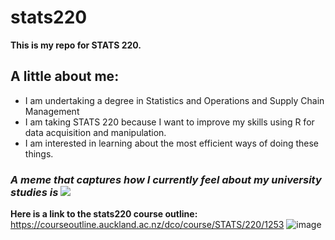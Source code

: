 # stats220 

**This is my repo for STATS 220.** 

## A little about me:

* I am undertaking a degree in Statistics and Operations and Supply Chain Management
* I am taking STATS 220 because I want to improve my skills using R for data acquisition and manipulation.
* I am interested in learning about the most efficient ways of doing these things.

### *A meme that captures how I currently feel about my university studies is ![](https://media1.tenor.com/m/0q4lN1_ApMoAAAAC/dory-marlin.gif)*

**Here is a link to the stats220 course outline:** https://courseoutline.auckland.ac.nz/dco/course/STATS/220/1253
![image](https://github.com/user-attachments/assets/ed189642-e92f-4791-a567-81682a02d35d)
